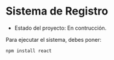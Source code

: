 <h1>Sistema de Registro</h1>

- Estado del proyecto: En contrucción. 

Para ejecutar el sistema, debes poner: 

```npm install react```
